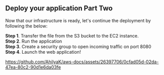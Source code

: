 ## Deploy your application Part Two

Now that our infrastructure is ready, let's continue the deployment by following the below:

**Step 1**. Transfer the file from the S3 bucket to the EC2 instance.</br>
**Step 2**. Run the application</br>
**Step 3**. Create a security group to open incoming traffic on port 8080</br>
**Step 4**. Launch the web application!

https://github.com/AhilyaK/aws-docs/assets/26397706/0cfad05d-02da-47ea-80c2-90d1e6da03fe


